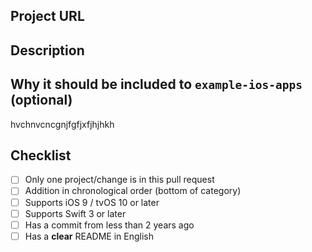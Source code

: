 <!--- Provide a general summary of your changes in the Title above -->

## Project URL
<!--- The project URL -->

## Description
<!--- Describe your changes in detail -->
 
## Why it should be included to `example-ios-apps` (optional)
hvchnvcncgnjfgfjxfjhjhkh
## Checklist
<!--- Go over all the following points, and put an `x` in all the boxes that apply. -->
<!--- If you're unsure about any of these, don't hesitate to ask. We're here to help! -->
- [ ] Only one project/change is in this pull request
- [ ] Addition in chronological order (bottom of category)
- [ ] Supports iOS 9 / tvOS 10 or later
- [ ] Supports Swift 3 or later
- [ ] Has a commit from less than 2 years ago
- [ ] Has a **clear** README in English
